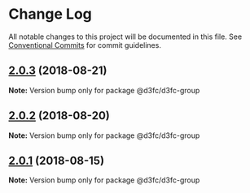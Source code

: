 # Change Log

All notable changes to this project will be documented in this file.
See [Conventional Commits](https://conventionalcommits.org) for commit guidelines.

<a name="2.0.3"></a>
## [2.0.3](https://github.com/d3fc/d3fc-group/compare/@d3fc/d3fc-group@2.0.2...@d3fc/d3fc-group@2.0.3) (2018-08-21)




**Note:** Version bump only for package @d3fc/d3fc-group

<a name="2.0.2"></a>
## [2.0.2](https://github.com/d3fc/d3fc-group/compare/@d3fc/d3fc-group@2.0.1...@d3fc/d3fc-group@2.0.2) (2018-08-20)




**Note:** Version bump only for package @d3fc/d3fc-group

<a name="2.0.1"></a>
## [2.0.1](https://github.com/d3fc/d3fc-group/compare/@d3fc/d3fc-group@2.0.0...@d3fc/d3fc-group@2.0.1) (2018-08-15)




**Note:** Version bump only for package @d3fc/d3fc-group
